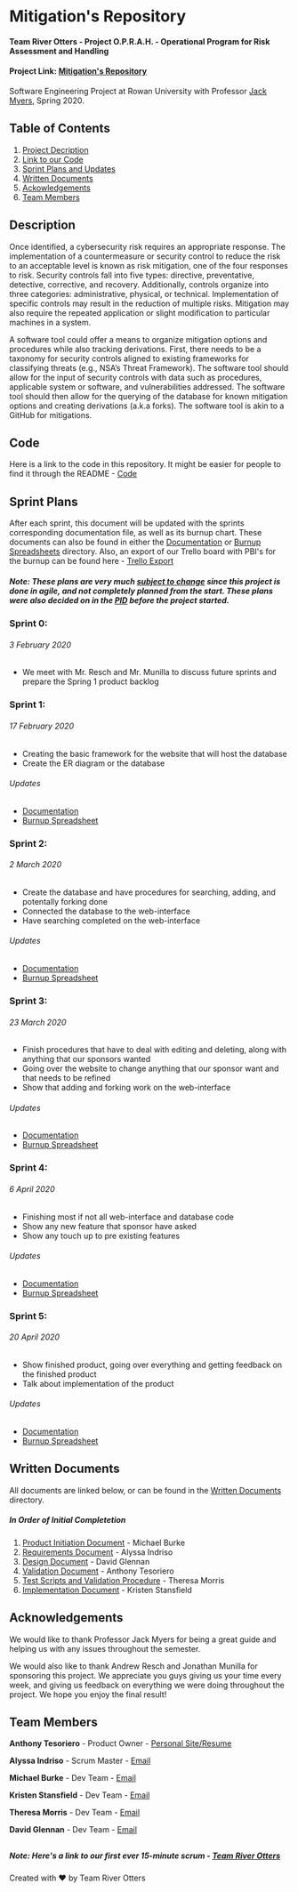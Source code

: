 # Mitigation's Repository
#### Team River Otters - Project O.P.R.A.H. - Operational Program for Risk Assessment and Handling
#### Project Link: [Mitigation's Repository](http://ec2-3-92-202-230.compute-1.amazonaws.com)
Software Engineering Project at Rowan University with Professor [Jack Myers](http://jackmyers.info), Spring 2020.

## Table of Contents
1. [Project Decription](#description)
2. [Link to our Code](#code)
2. [Sprint Plans and Updates](#sprint-plans)
3. [Written Documents](#written-documents)
4. [Ackowledgements](#acknowledgements)
5. [Team Members](#team-members)

## Description
Once identified, a cybersecurity risk requires an appropriate response. The implementation of a countermeasure or security control to reduce the risk to an acceptable level is known as risk mitigation, one of the four responses to risk. Security controls fall into five types: directive, preventative, detective, corrective, and recovery. Additionally, controls organize into three categories: administrative, physical, or technical. Implementation of specific controls may result in the reduction of multiple risks. Mitigation may also require the repeated application or slight modification to particular machines in a system.

A software tool could offer a means to organize mitigation options and procedures while also tracking derivations. First, there needs to be a taxonomy for security controls aligned to existing frameworks for classifying threats (e.g., NSA’s Threat Framework). The software tool should allow for the input of security controls with data such as procedures, applicable system or software, and vulnerabilities addressed. The software tool should then allow for the querying of the database for known mitigation options and creating derivations (a.k.a forks). The software tool is akin to a GitHub for mitigations.
## Code
Here is a link to the code in this repository. It might be easier for people to find it through the README - [Code](Front%20End%20Code/Mitigations%20Repository%20Actual)

## Sprint Plans
After each sprint, this document will be updated with the sprints corresponding documentation file, as well as its burnup chart. These documents can also be found in either the [Documentation](Documentation) or [Burnup Spreadsheets](Burnup%20Spreadsheets) directory. Also, an export of our Trello board with PBI's for the burnup can be found here - [Trello Export](Burnup%20Spreadsheets/Mitigations%20Repository%20Trello%20-%20River%20Otters.csv)

##### Note: These plans are very much <ins>subject to change</ins> since this project is done in agile, and not completely planned from the start. These plans were also decided on in the [PID](Written%20Documents/Project%20Initiation%20Document%20-%20Michael%20Burke.pdf) before the project started.

### Sprint 0:
###### 3 February 2020
-	We meet with Mr. Resch and Mr. Munilla to discuss future sprints and prepare the Spring 1 product backlog

### Sprint 1:
###### 17 February 2020
-	Creating the basic framework for the website that will host the database
-	Create the ER diagram or the database

###### Updates
- [Documentation](Documentation/Sprint%201%20Documentation.pdf)
- [Burnup Spreadsheet](Burnup%20Spreadsheets/BurnupSprint1.xlsx)

### Sprint 2:
###### 2 March 2020
-	Create the database and have procedures for searching, adding, and potentally forking done
- Connected the database to the web-interface
- Have searching completed on the web-interface

###### Updates
- [Documentation](Documentation/Sprint%202%20Documentation.pdf)
- [Burnup Spreadsheet](Burnup%20Spreadsheets/BurnupSprint2.xlsx)

### Sprint 3:
###### 23 March 2020
- Finish procedures that have to deal with editing and deleting, along with anything that our sponsors wanted 
- Going over the website to change anything that our sponsor want and that needs to be refined
- Show that adding and forking work on the web-interface

###### Updates
- [Documentation](Documentation/Sprint%203%20Documentation.pdf)
- [Burnup Spreadsheet](Burnup%20Spreadsheets/BurnupSprint3.xlsx)

### Sprint 4:
###### 6 April 2020
- Finishing most if not all web-interface and database code
- Show any new feature that sponsor have asked
- Show any touch up to pre existing features

###### Updates
- [Documentation](Documentation/Sprint%204%20Documentation.pdf)
- [Burnup Spreadsheet](Burnup%20Spreadsheets/BurnupSprint4.xlsx)

### Sprint 5:
###### 20 April 2020
- Show finished product, going over everything and getting feedback on the finished product
- Talk about implementation of the product

###### Updates
- [Documentation](Documentation/Sprint%205%20Documentation.pdf)
- [Burnup Spreadsheet](Burnup%20Spreadsheets/BurnupSprint5.png)

## Written Documents
All documents are linked below, or can be found in the [Written Documents](Written%20Documents) directory.
##### In Order of Initial Completetion
1. [Product Initiation Document](Written%20Documents/Project%20Initiation%20Document%20-%20Michael%20Burke.pdf) - Michael Burke
2. [Requirements Document](Written%20Documents/Requirements%20Document%20-%20Alyssa%20Indriso.pdf) - Alyssa Indriso
3. [Design Document](Written%20Documents/Design%20Document%20-%20David%20Glennan.pdf) - David Glennan
4. [Validation Document](Written%20Documents/Validation%20Document%20-%20Anthony%20Tesoriero.pdf) - Anthony Tesoriero
5. [Test Scripts and Validation Procedure](Written%20Documents/Test%20Scripts%20and%20Validation%20Procedures%20-%20Theresa%20Morris.pdf) - Theresa Morris
6. [Implementation Document](Written%20Documents/Implemenation%20Document%20-%20Kristen%20Stansfield.pdf) - Kristen Stansfield

## Acknowledgements
We would like to thank Professor Jack Myers for being a great guide and helping us with any issues throughout the semester.

We would also like to thank Andrew Resch and Jonathan Munilla for sponsoring this project. We appreciate you guys giving us your time every week, and giving us feedback on everything we were doing throughout the project. We hope you enjoy the final result!

## Team Members
**Anthony Tesoriero** - Product Owner - [Personal Site/Resume](http://anttes.com)

**Alyssa Indriso** - Scrum Master - [Email](mailto:indrisoa5@students.rowan.edu)

**Michael Burke** - Dev Team - [Email](mailto:burkem35@students.rowan.edu)

**Kristen Stansfield** - Dev Team - [Email](mailto:stansfiek0@students.rowan.edu)

**Theresa Morris** - Dev Team - [Email](mailto:morris85@students.rowan.edu)

**David Glennan** - Dev Team - [Email](mailto:glenna29@students.rowan.edu)

##
##### Note: Here's a link to our first ever 15-minute scrum - [Team River Otters](http://old.anttes.com/otter/)

Created with :heart: by Team River Otters
